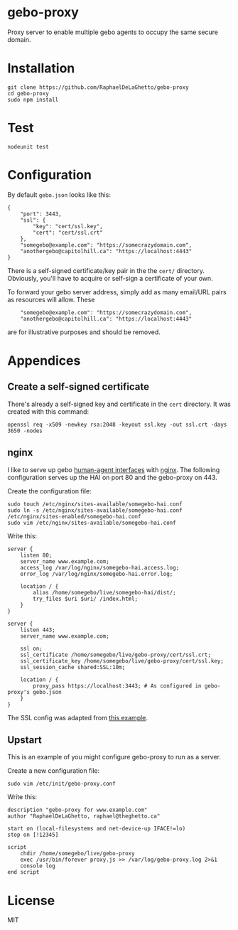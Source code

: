 # gebo-proxy

Proxy server to enable multiple gebo agents to occupy the same secure domain.

# Installation

```
git clone https://github.com/RaphaelDeLaGhetto/gebo-proxy
cd gebo-proxy
sudo npm install
```

# Test

```
nodeunit test
```

# Configuration

By default `gebo.json` looks like this:

```
{
    "port": 3443,
    "ssl": {
        "key": "cert/ssl.key",
        "cert": "cert/ssl.crt"
    },
    "somegebo@example.com": "https://somecrazydomain.com",
    "anothergebo@capitolhill.ca": "https://localhost:4443"
}
```

There is a self-signed certificate/key pair in the the `cert/` directory. Obviously, you'll have to acquire or self-sign a certificate of your own.

To forward your gebo server address, simply add as many email/URL pairs as resources will allow. These 

```
    "somegebo@example.com": "https://somecrazydomain.com",
    "anothergebo@capitolhill.ca": "https://localhost:4443"
```

are for illustrative purposes and should be removed.

# Appendices

## Create a self-signed certificate

There's already a self-signed key and certificate in the `cert` directory. It was created with this command:

```
openssl req -x509 -newkey rsa:2048 -keyout ssl.key -out ssl.crt -days 3650 -nodes
```

## nginx

I like to serve up gebo [human-agent interfaces](https://github.com/RaphaelDeLaGhetto/grunt-init-gebo-react-hai)
with [nginx](http://nginx.org/). The following configuration serves up the HAI on port 80 and the gebo-proxy on 
443.

Create the configuration file:

```
sudo touch /etc/nginx/sites-available/somegebo-hai.conf
sudo ln -s /etc/nginx/sites-available/somegebo-hai.conf /etc/nginx/sites-enabled/somegebo-hai.conf
sudo vim /etc/nginx/sites-available/somegebo-hai.conf
```
Write this:

```
server {
    listen 80;
    server_name www.example.com;
    access_log /var/log/nginx/somegebo-hai.access.log;
    error_log /var/log/nginx/somegebo-hai.error.log;

    location / {
        alias /home/somegebo/live/somegebo-hai/dist/;
        try_files $uri $uri/ /index.html;
    }
}

server {
    listen 443;
    server_name www.example.com;

    ssl on;
    ssl_certificate /home/somegebo/live/gebo-proxy/cert/ssl.crt;
    ssl_certificate_key /home/somegebo/live/gebo-proxy/cert/ssl.key;
    ssl_session_cache shared:SSL:10m;

    location / {
        proxy_pass https://localhost:3443; # As configured in gebo-proxy's gebo.json
    }
}
```

The SSL config was adapted from [this example](http://chase-seibert.github.io/blog/2011/12/21/nginx-ssl-reverse-proxy-tutorial.html).

## Upstart

This is an example of you might configure gebo-proxy to run as a server.

Create a new configuration file:

```
sudo vim /etc/init/gebo-proxy.conf
```

Write this:

```
description "gebo-proxy for www.example.com"
author "RaphaelDeLaGhetto, raphael@theghetto.ca"

start on (local-filesystems and net-device-up IFACE!=lo)
stop on [!12345]

script
    chdir /home/somegebo/live/gebo-proxy
    exec /usr/bin/forever proxy.js >> /var/log/gebo-proxy.log 2>&1
    console log
end script
```

# License

MIT

